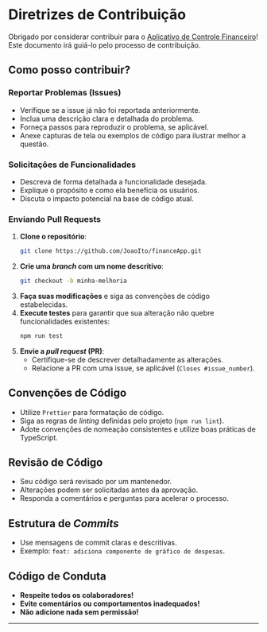 # Diretrizes de Contribuição

Obrigado por considerar contribuir para o [Aplicativo de Controle Financeiro](https://github.com/JoaoIto/financeApp)! Este documento irá guiá-lo pelo processo de contribuição.

## Como posso contribuir?

### Reportar Problemas (Issues)
- Verifique se a issue já não foi reportada anteriormente.
- Inclua uma descrição clara e detalhada do problema.
- Forneça passos para reproduzir o problema, se aplicável.
- Anexe capturas de tela ou exemplos de código para ilustrar melhor a questão.

### Solicitações de Funcionalidades
- Descreva de forma detalhada a funcionalidade desejada.
- Explique o propósito e como ela beneficia os usuários.
- Discuta o impacto potencial na base de código atual.

### Enviando Pull Requests
1. **Clone o repositório**:
   ```bash
   git clone https://github.com/JoaoIto/financeApp.git
   ```
2. **Crie uma *branch* com um nome descritivo**:
   ```bash
   git checkout -b minha-melhoria
   ```
3. **Faça suas modificações** e siga as convenções de código estabelecidas.
4. **Execute testes** para garantir que sua alteração não quebre funcionalidades existentes:
   ```bash
   npm run test
   ```
5. **Envie a *pull request* (PR)**:
   - Certifique-se de descrever detalhadamente as alterações.
   - Relacione a PR com uma issue, se aplicável (`Closes #issue_number`).

## Convenções de Código
- Utilize `Prettier` para formatação de código.
- Siga as regras de *linting* definidas pelo projeto (`npm run lint`).
- Adote convenções de nomeação consistentes e utilize boas práticas de TypeScript.

## Revisão de Código
- Seu código será revisado por um mantenedor.
- Alterações podem ser solicitadas antes da aprovação.
- Responda a comentários e perguntas para acelerar o processo.

## Estrutura de *Commits*
- Use mensagens de commit claras e descritivas.
- Exemplo: `feat: adiciona componente de gráfico de despesas`.

## Código de Conduta
- **Respeite todos os colaboradores!**
- **Evite comentários ou comportamentos inadequados!**
- **Não adicione nada sem permissão!**

---
